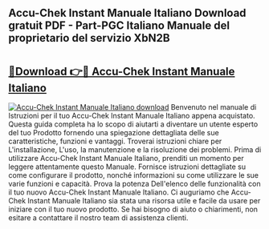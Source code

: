 ## Accu-Chek Instant Manuale Italiano Download gratuit PDF - Part-PGC Italiano Manuale del proprietario del servizio XbN2B

# <h2><a href="http://dfcq4bq.blite.top/?on=Accu-Chek+Instant+Manuale+Italiano">🔗Download 👉🔴 Accu-Chek Instant Manuale Italiano</a></h2>

[![Accu-Chek Instant Manuale Italiano download](https://i.imgur.com/lujVjoI.png)](http://dfcq4bq.blite.top/?on=Accu-Chek+Instant+Manuale+Italiano)
Benvenuto nel manuale di Istruzioni per il tuo Accu-Chek Instant Manuale Italiano appena acquistato. Questa guida completa ha lo scopo di aiutarti a diventare un utente esperto del tuo Prodotto fornendo una spiegazione dettagliata delle sue caratteristiche, funzioni e vantaggi. Troverai istruzioni chiare per L'installazione, L'uso, la manutenzione e la risoluzione dei problemi. Prima di utilizzare Accu-Chek Instant Manuale Italiano, prenditi un momento per leggere attentamente questo Manuale. Fornisce istruzioni dettagliate su come configurare il prodotto, nonché informazioni su come utilizzare le sue varie funzioni e capacità. Prova la potenza Dell'elenco delle funzionalità con il tuo nuovo Accu-Chek Instant Manuale Italiano. Ci auguriamo che Accu-Chek Instant Manuale Italiano sia stata una risorsa utile e facile da usare per iniziare con il tuo nuovo prodotto. Se hai bisogno di aiuto o chiarimenti, non esitare a contattare il nostro team di assistenza clienti.
